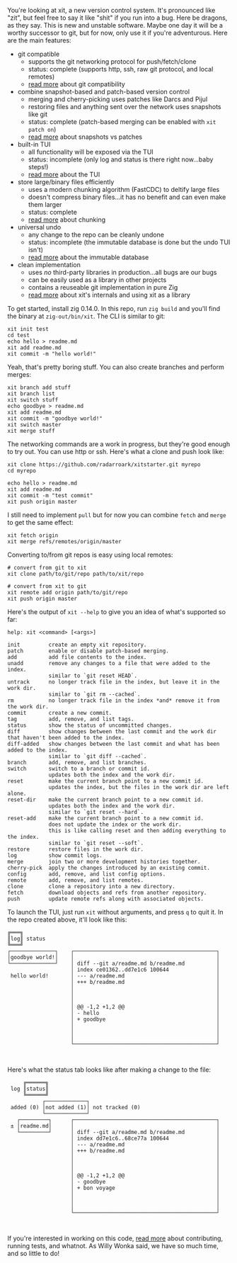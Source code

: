 You're looking at xit, a new version control system. It's pronounced like "zit", but feel free to say it like "shit" if you run into a bug. Here be dragons, as they say. This is new and unstable software. Maybe one day it will be a worthy successor to git, but for now, only use it if you're adventurous. Here are the main features:

* git compatible
  * supports the git networking protocol for push/fetch/clone
  * status: complete (supports http, ssh, raw git protocol, and local remotes)
  * [read more](docs/compat.md) about git compatibility
* combine snapshot-based and patch-based version control
  * merging and cherry-picking uses patches like Darcs and Pijul
  * restoring files and anything sent over the network uses snapshots like git
  * status: complete (patch-based merging can be enabled with `xit patch on`)
  * [read more](docs/patch.md) about snapshots vs patches
* built-in TUI
  * all functionality will be exposed via the TUI
  * status: incomplete (only log and status is there right now...baby steps!)
  * [read more](docs/tui.md) about the TUI
* store large/binary files efficiently
  * uses a modern chunking algorithm (FastCDC) to deltify large files
  * doesn't compress binary files...it has no benefit and can even make them larger
  * status: complete
  * [read more](docs/chunk.md) about chunking
* universal undo
  * any change to the repo can be cleanly undone
  * status: incomplete (the immutable database is done but the undo TUI isn't)
  * [read more](docs/db.md) about the immutable database
* clean implementation
  * uses *no* third-party libraries in production...all bugs are our bugs
  * can be easily used as a library in other projects
  * contains a reuseable git implementation in pure Zig
  * [read more](docs/lib.md) about xit's internals and using xit as a library

To get started, install zig 0.14.0. In this repo, run `zig build` and you'll find the binary at `zig-out/bin/xit`. The CLI is similar to git:

```
xit init test
cd test
echo hello > readme.md
xit add readme.md
xit commit -m "hello world!"
```

Yeah, that's pretty boring stuff. You can also create branches and perform merges:

```
xit branch add stuff
xit branch list
xit switch stuff
echo goodbye > readme.md
xit add readme.md
xit commit -m "goodbye world!"
xit switch master
xit merge stuff
```

The networking commands are a work in progress, but they're good enough to try out. You can use http or ssh. Here's what a clone and push look like:

```
xit clone https://github.com/radarroark/xitstarter.git myrepo
cd myrepo

echo hello > readme.md
xit add readme.md
xit commit -m "test commit"
xit push origin master
```

I still need to implement `pull` but for now you can combine `fetch` and `merge` to get the same effect:

```
xit fetch origin
xit merge refs/remotes/origin/master
```

Converting to/from git repos is easy using local remotes:

```
# convert from git to xit
xit clone path/to/git/repo path/to/xit/repo

# convert from xit to git
xit remote add origin path/to/git/repo
xit push origin master
```

Here's the output of `xit --help` to give you an idea of what's supported so far:

```
help: xit <command> [<args>]

init         create an empty xit repository.
patch        enable or disable patch-based merging.
add          add file contents to the index.
unadd        remove any changes to a file that were added to the index.
             similar to `git reset HEAD`.
untrack      no longer track file in the index, but leave it in the work dir.
             similar to `git rm --cached`.
rm           no longer track file in the index *and* remove it from the work dir.
commit       create a new commit.
tag          add, remove, and list tags.
status       show the status of uncommitted changes.
diff         show changes between the last commit and the work dir that haven't been added to the index.
diff-added   show changes between the last commit and what has been added to the index.
             similar to `git diff --cached`.
branch       add, remove, and list branches.
switch       switch to a branch or commit id.
             updates both the index and the work dir.
reset        make the current branch point to a new commit id.
             updates the index, but the files in the work dir are left alone.
reset-dir    make the current branch point to a new commit id.
             updates both the index and the work dir.
             similar to `git reset --hard`.
reset-add    make the current branch point to a new commit id.
             does not update the index or the work dir.
             this is like calling reset and then adding everything to the index.
             similar to `git reset --soft`.
restore      restore files in the work dir.
log          show commit logs.
merge        join two or more development histories together.
cherry-pick  apply the changes introduced by an existing commit.
config       add, remove, and list config options.
remote       add, remove, and list remotes.
clone        clone a repository into a new directory.
fetch        download objects and refs from another repository.
push         update remote refs along with associated objects.
```

To launch the TUI, just run `xit` without arguments, and press `q` to quit it. In the repo created above, it'll look like this:

```
╔═══╗                                                               
║log║ status                                                        
╚═══╝                                                               
┌──────────────┐    ┌─────────────────────────────────────────────┐ 
│goodbye world!│    │                                             │ 
└──────────────┘    │ diff --git a/readme.md b/readme.md          │ 
                    │ index ce01362..dd7e1c6 100644               │ 
 hello world!       │ --- a/readme.md                             │ 
                    │ +++ b/readme.md                             │ 
                    │                                             │ 
                    │                                             │ 
                    │                                             │ 
                    │ @@ -1,2 +1,2 @@                             │ 
                    │ - hello                                     │ 
                    │ + goodbye                                   │ 
                    │                                             │ 
                    │                                             │ 
                    │                                             │ 
                    └─────────────────────────────────────────────┘ 
                                                                    
 
```

Here's what the status tab looks like after making a change to the file:

```
     ╔══════╗                                                                
 log ║status║                                                                
     ╚══════╝                                                                
           ┌─────────────┐                                                   
 added (0) │not added (1)│ not tracked (0)                                   
           └─────────────┘                                                   
   ┌─────────┐      ┌─────────────────────────────────────────────┐          
 ± │readme.md│      │                                             │          
   └─────────┘      │ diff --git a/readme.md b/readme.md          │          
                    │ index dd7e1c6..68ce77a 100644               │          
                    │ --- a/readme.md                             │          
                    │ +++ b/readme.md                             │          
                    │                                             │          
                    │                                             │          
                    │                                             │          
                    │ @@ -1,2 +1,2 @@                             │          
                    │ - goodbye                                   │          
                    │ + bon voyage                                │          
                    │                                             │          
                    │                                             │          
                    │                                             │          
                    └─────────────────────────────────────────────┘          
                                                                             
 
```

If you're interested in working on this code, [read more](docs/dev.md) about contributing, running tests, and whatnot. As Willy Wonka said, we have so much time, and so little to do!
